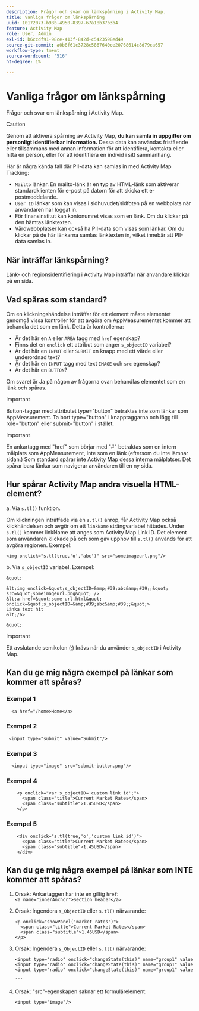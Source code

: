```yaml
---
description: Frågor och svar om länkspårning i Activity Map.
title: Vanliga frågor om länkspårning
uuid: 10172073-b98b-4950-8397-67a18b37b3b4
feature: Activity Map
role: User, Admin
exl-id: b6ccdf91-98ce-413f-842d-c5423598ed49
source-git-commit: a0b8f61c3728c5867640ce20768614c8d79ca657
workflow-type: tm+mt
source-wordcount: '516'
ht-degree: 1%

---
```


# Vanliga frågor om länkspårning

Frågor och svar om länkspårning i Activity Map.

>[!CAUTION]
>
>Genom att aktivera spårning av Activity Map, **du kan samla in uppgifter om personligt identifierbar information.** Dessa data kan användas fristående eller tillsammans med annan information för att identifiera, kontakta eller hitta en person, eller för att identifiera en individ i sitt sammanhang.

Här är några kända fall där PII-data kan samlas in med Activity Map Tracking:

* `Mailto` länkar. En mailto-länk är en typ av HTML-länk som aktiverar standardklienten för e-post på datorn för att skicka ett e-postmeddelande.
* `User ID` länkar som kan visas i sidhuvudet/sidfoten på en webbplats när användaren har loggat in.
* För finansinstitut kan kontonumret visas som en länk. Om du klickar på den hämtas länktexten.
* Vårdwebbplatser kan också ha PII-data som visas som länkar. Om du klickar på de här länkarna samlas länktexten in, vilket innebär att PII-data samlas in.

## När inträffar länkspårning?

Länk- och regionsidentifiering i Activity Map inträffar när användare klickar på en sida.

## Vad spåras som standard?

Om en klickningshändelse inträffar för ett element måste elementet genomgå vissa kontroller för att avgöra om AppMeasurementet kommer att behandla det som en länk. Detta är kontrollerna:

* Är det här en `A` eller `AREA` tagg med `href` egenskap?
* Finns det en `onclick` ett attribut som anger `s_objectID` variabel?
* Är det här en `INPUT` eller `SUBMIT` en knapp med ett värde eller underordnad text?
* Är det här en `INPUT` tagg med text `IMAGE` och `src` egenskap?
* Är det här en `BUTTON`?

Om svaret är Ja på någon av frågorna ovan behandlas elementet som en länk och spåras.

>[!IMPORTANT]
>
>Button-taggar med attributet type=&quot;button&quot; betraktas inte som länkar som AppMeasurement. Ta bort type=&quot;button&quot; i knapptaggarna och lägg till role=&quot;button&quot; eller submit=&quot;button&quot; i stället.

>[!IMPORTANT]
>
>En ankartagg med &quot;href&quot; som börjar med &quot;#&quot; betraktas som en intern målplats som AppMeasurement, inte som en länk (eftersom du inte lämnar sidan.) Som standard spårar inte Activity Map dessa interna målplatser. Det spårar bara länkar som navigerar användaren till en ny sida.

## Hur spårar Activity Map andra visuella HTML-element?

a. Via `s.tl()` funktion.

Om klickningen inträffade via en `s.tl()` anrop, får Activity Map också klickhändelsen och avgör om ett `linkName` strängvariabel hittades. Under `s.tl()` kommer linkName att anges som Activity Map Link ID. Det element som användaren klickade på och som gav upphov till `s.tl()` används för att avgöra regionen. Exempel:

```
<img onclick="s.tl(true,'o','abc')" src="someimageurl.png"/>
```

b. Via `s_objectID` variabel. Exempel:

    &quot; 
    
    &lt;img onclick=&quot;s_objectID=&amp;#39;abc&amp;#39;;&quot; src=&quot;someimageurl.png&quot; />
    &lt;a href=&quot;some-url.html&quot; onclick=&quot;s_objectID=&amp;#39;abc&amp;#39;;&quot;>
    Länka text hit
    &lt;/a>
    
    &quot;

>[!IMPORTANT]
>
>Ett avslutande semikolon (;) krävs när du använder `s_objectID` i Activity Map.

## Kan du ge mig några exempel på länkar som kommer att spåras?

### Exempel 1

```
  <a href="/home>Home</a>
```

### Exempel 2

```
 <input type="submit" value="Submit"/>
```

### Exempel 3

```
  <input type="image" src="submit-button.png"/>
```

### Exempel 4

```
    <p onclick="var s_objectID='custom link id';">
      <span class="title">Current Market Rates</span>
      <span class="subtitle">1.45USD</span>
    </p>
```

### Exempel 5

```
    <div onclick="s.tl(true,'o','custom link id')">
      <span class="title">Current Market Rates</span>
      <span class="subtitle">1.45USD</span>
    </div>
```

## Kan du ge mig några exempel på länkar som INTE kommer att spåras?

1. Orsak: Ankartaggen har inte en giltig `href`:
   `<a name="innerAnchor">Section header</a>`

1. Orsak: Ingendera `s_ObjectID` eller `s.tl()` närvarande:

   ```
   <p onclick="showPanel('market rates')">
     <span class="title">Current Market Rates</span>
     <span class="subtitle">1.45USD</span>
   </p>
   ```

1. Orsak: Ingendera `s_ObjectID` eller `s.tl()` närvarande:

   ``` 
   <input type="radio" onclick="changeState(this)" name="group1" value="A"/>
   <input type="radio" onclick="changeState(this)" name="group1" value="B"/>
   <input type="radio" onclick="changeState(this)" name="group1" value="C"/>
   
   ```  
   
1. Orsak: &quot;src&quot;-egenskapen saknar ett formulärelement:

   `<input type="image"/>`

